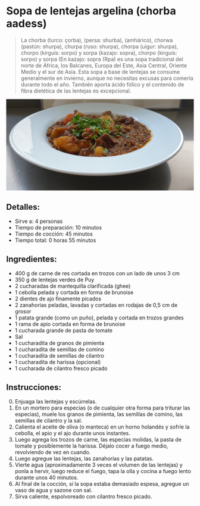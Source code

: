 # Sopa de lentejas argelina (chorba aadess)

> La chorba (turco: çorba), (persa: shurba), (amhárico), chorwa (pastún: shurpa), churpa (ruso: shurpa), chorpa (uigur: shurpa), chorpo (kirguís: sorpo) y sorpa (kazajo: sopra), chorpo (kirguís: sorpo) y sorpa (En kazajo: sopra (Rpa) es una sopa tradicional del norte de África, los Balcanes, Europa del Este, Asia Central, Oriente Medio y el sur de Asia. Esta sopa a base de lentejas se consume generalmente en invierno, aunque no necesitas excusas para comerla durante todo el año. También aporta ácido fólico y el contenido de fibra dietética de las lentejas es excepcional.

![Sopa de lentejas argelina](https://github.com/anamorph/recettes/blob/main/photos/fr-soupe-aux-lentilles-algerienne-01.jpg?raw=true)

## Detalles:
* Sirve a: 4 personas
* Tiempo de preparación: 10 minutos
* Tiempo de cocción: 45 minutos
* Tiempo total: 0 horas 55 minutos

## Ingredientes:
* 400 g de carne de res cortada en trozos con un lado de unos 3 cm
* 350 g de lentejas verdes de Puy
* 2 cucharadas de mantequilla clarificada (ghee)
* 1 cebolla pelada y cortada en forma de brunoise
* 2 dientes de ajo finamente picados
* 2 zanahorias peladas, lavadas y cortadas en rodajas de 0,5 cm de grosor
* 1 patata grande (como un puño), pelada y cortada en trozos grandes
* 1 rama de apio cortada en forma de brunoise
* 1 cucharada grande de pasta de tomate
* Sal
* 1 cucharadita de granos de pimienta
* 1 cucharadita de semillas de comino
* 1 cucharadita de semillas de cilantro
* 1 cucharadita de harissa (opcional)
* 1 cucharada de cilantro fresco picado

## Instrucciones:
0. Enjuaga las lentejas y escúrrelas.
1. En un mortero para especias (o de cualquier otra forma para triturar las especias), muele los granos de pimienta, las semillas de comino, las semillas de cilantro y la sal.
2. Calienta el aceite de oliva (o manteca) en un horno holandés y sofríe la cebolla, el apio y el ajo durante unos instantes.
3. Luego agrega los trozos de carne, las especias molidas, la pasta de tomate y posiblemente la harissa. Déjalo cocer a fuego medio, revolviendo de vez en cuando.
4. Luego agregue las lentejas, las zanahorias y las patatas.
5. Vierte agua (aproximadamente 3 veces el volumen de las lentejas) y ponla a hervir, luego reduce el fuego, tapa la olla y cocina a fuego lento durante unos 40 minutos.
6. Al final de la cocción, si la sopa estaba demasiado espesa, agregue un vaso de agua y sazone con sal.
7. Sirva caliente, espolvoreado con cilantro fresco picado.
